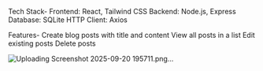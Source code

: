Tech Stack-
Frontend: React, Tailwind CSS
Backend: Node.js, Express
Database: SQLite
HTTP Client: Axios

Features-
Create blog posts with title and content
View all posts in a list
Edit existing posts
Delete posts

![Uploading Screenshot 2025-09-20 195711.png…]()
